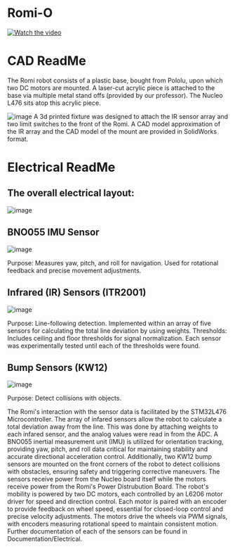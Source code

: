 # Romi-O


[![Watch the video](https://img.youtube.com/vi/ucUNd86v_RI/0.jpg)](https://youtu.be/ucUNd86v_RI?si=cy1BHj5UCIDBjYc2)

# CAD ReadMe
The Romi robot consists of a plastic base, bought from Pololu, upon which two DC motors are mounted. A laser-cut acrylic piece is attached to the base via multiple metal stand offs (provided by our professor). The Nucleo L476 sits atop this acrylic piece.  

![image](https://github.com/user-attachments/assets/ed11c48e-119e-4928-b386-a1c8c50f31ee)
A 3d printed fixture was designed to attach the IR sensor array and two limit switches to the front of the Romi. A CAD model approximation of the IR array and the CAD model of the mount are provided in SolidWorks format.

# Electrical ReadMe

## The overall electrical layout:
![image](https://github.com/user-attachments/assets/aab5baaf-0229-489f-bc56-d4008f9c643d)

## BNO055 IMU Sensor  
![image](https://github.com/user-attachments/assets/2d70a372-22b0-426c-9ca0-f4dde21e9a8c)

Purpose: Measures yaw, pitch, and roll for navigation. Used for rotational feedback and precise movement adjustments. 
 
## Infrared (IR) Sensors (ITR2001)   

![image](https://github.com/user-attachments/assets/ab3d44ad-9c32-4259-9182-7c4955271e84)

Purpose: Line-following detection. Implemented within an array of five sensors for calculating the total line deviation by using weights. 
Thresholds: Includes ceiling and floor thresholds for signal normalization. Each sensor was experimentally tested until each of the thresholds were found.  
 
## Bump Sensors (KW12)  

![image](https://github.com/user-attachments/assets/9984de5b-84b2-4767-90d0-3cdbed049417)

Purpose: Detect collisions with objects.

The Romi's interaction with the sensor data is facilitated by the STM32L476 Microcontroller. The array of infared sensors allow the robot to calculate a total deviation away from the line. This was done by attaching weights to each infared sensor, and the analog values were read in from the ADC. A BNO055 inertial measurement unit (IMU) is utilized for orientation tracking, providing yaw, pitch, and roll data critical for maintaining stability and accurate directional acceleration control. Additionally, two KW12 bump sensors are mounted on the front corners of the robot to detect collisions with obstacles, ensuring safety and triggering corrective maneuvers. The sensors receive power from the Nucleo board itself while the motors receive power from the Romi's Power Distrubution Board. The robot's mobility is powered by two DC motors, each controlled by an L6206 motor driver for speed and direction control. Each motor is paired with an encoder to provide feedback on wheel speed, essential for closed-loop control and precise velocity adjustments. The motors drive the wheels via PWM signals, with encoders measuring rotational speed to maintain consistent motion. Further documentation of each of the sensors can be found in Documentation/Electrical.
